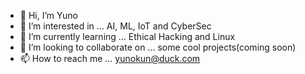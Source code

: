 - 👋 Hi, I’m Yuno
- 👀 I’m interested in ...  AI, ML, IoT and CyberSec
- 🌱 I’m currently learning ... Ethical Hacking and Linux
- 💞️ I’m looking to collaborate on ... some cool projects(coming soon)
- 📫 How to reach me ... yunokun@duck.com 

<!---
senpa1-13/senpa1-13 is a ✨ special ✨ repository because its `README.md` (this file) appears on your GitHub profile.
You can click the Preview link to take a look at your changes.
--->
